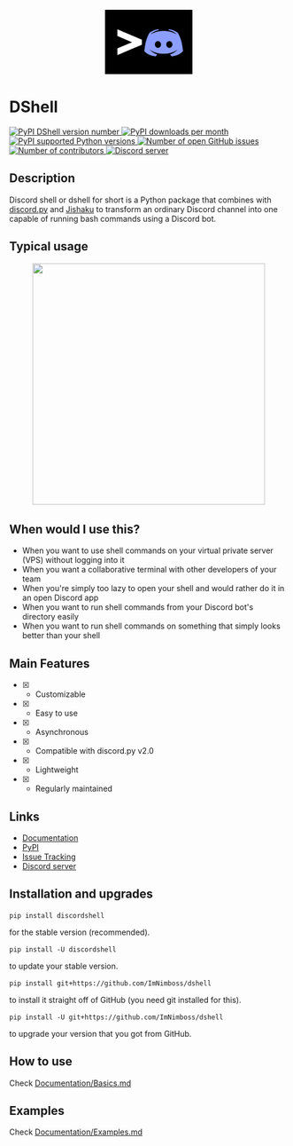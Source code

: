 <p align="center"><img src="https://raw.githubusercontent.com/ImNimboss/dshell/main/.github/assets/readme/dshell-logo.png" alt="DShell Logo"></p>

# DShell

<a href="https://pypi.org/project/discordshell" target="_blank" rel="noopener noreferrer">
    <img src="https://img.shields.io/pypi/v/discordshell.svg?color=9cf&logo=pypi" alt="PyPI DShell version number">
    <img src="https://img.shields.io/pypi/dm/discordshell?color=9cf&logo=pypi" alt="PyPI downloads per month">
    <img src="https://img.shields.io/pypi/pyversions/discordshell.svg?color=9cf&logo=pypi" alt="PyPI supported Python versions">
</a>
<a href="https://github.com/ImNimboss/dshell/issues" target="_blank" rel="noopener noreferrer">
    <img src="https://img.shields.io/github/issues/ImNimboss/dshell?color=9cf&logo=github" alt="Number of open GitHub issues">
</a>
<a href="https://github.com/ImNimboss/dshell/contributors" target="_blank" rel="noopener noreferrer">
    <img src="https://img.shields.io/github/contributors/ImNimboss/dshell?color=9cf&logo=github" alt="Number of contributors">
</a>
<a href="https://discord.gg/FcxqdJ7AQq" target="_blank" rel="noopener noreferrer">
    <img src="https://img.shields.io/discord/930791886522810399?color=9cf&logo=discord&label=discord" alt="Discord server">
</a>

## Description

Discord shell or dshell for short is a Python package that combines with [discord.py](https://github.com/Rapptz/discord.py) and [Jishaku](https://github.com/Gorialis/jishaku) to transform an ordinary Discord channel into one capable of running bash commands using a Discord bot.

## Typical usage

<!--Ratio of height:width of image should be 87:84-->
<p align="center"><img src="https://github.com/ImNimboss/dshell/blob/main/.github/assets/readme/dshell-example.gif?raw=true" height="435" width="420"></p>

## When would I use this?

* When you want to use shell commands on your virtual private server (VPS) without logging into it
* When you want a collaborative terminal with other developers of your team
* When you're simply too lazy to open your shell and would rather do it in an open Discord app
* When you want to run shell commands from your Discord bot's directory easily
* When you want to run shell commands on something that simply looks better than your shell

## Main Features

- [x] - Customizable
- [x] - Easy to use
- [x] - Asynchronous
- [x] - Compatible with discord.py v2.0
- [x] - Lightweight
- [x] - Regularly maintained

## Links
* [Documentation](https://github.com/ImNimboss/dshell/tree/main/Documentation)
* [PyPI](https://pypi.org)
* [Issue Tracking](https://github.com/ImNimboss/dshell/issues)
* [Discord server](https://discord.gg/FcxqdJ7AQq)

## Installation and upgrades

```
pip install discordshell
```
for the stable version (recommended).

```
pip install -U discordshell
```
to update your stable version.

```
pip install git+https://github.com/ImNimboss/dshell
```
to install it straight off of GitHub (you need git installed for this).

```
pip install -U git+https://github.com/ImNimboss/dshell
```
to upgrade your version that you got from GitHub.

## How to use

Check [Documentation/Basics.md](https://github.com/ImNimboss/dshell/blob/main/Documentation/Basics.md)

## Examples

Check [Documentation/Examples.md](https://github.com/ImNimboss/dshell/blob/main/Documentation/Examples.md)